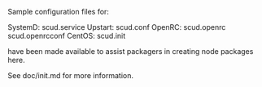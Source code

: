 Sample configuration files for:

SystemD: scud.service
Upstart: scud.conf
OpenRC:  scud.openrc
         scud.openrcconf
CentOS:  scud.init

have been made available to assist packagers in creating node packages here.

See doc/init.md for more information.
